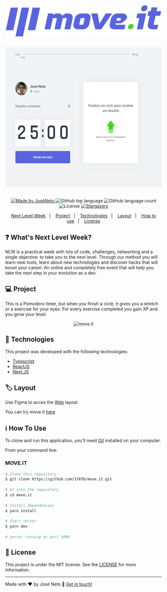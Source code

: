 <h1 align="center">
  <img src="https://github.com/1TATO/move.it/blob/master/public/logo-full.svg" alt="move.it">
  
  <p align="center">
    <img src="https://github.com/1TATO/move.it/blob/master/github/moveit.png" alt="move.it" height="450">
  </p>
</h1>

<p align="center">
  <a href="https://www.linkedin.com/in/jose-neto-255862180//">
    <img alt="Made by JoséNeto" src="https://img.shields.io/badge/made%20by-JoséNeto-%2304D361">
  </a>
  
  <img alt="GitHub top language" src="https://img.shields.io/github/languages/top/1TATO/move.it.svg">
  
  <img alt="GitHub language count" src="https://img.shields.io/github/languages/count/1TATO/move.it.svg">
  
  <img alt="License" src="https://img.shields.io/badge/license-MIT-brightgreen">
  <a href="https://github.com/1TATO/happy/stargazers">
    <img alt="Stargazers" src="https://img.shields.io/github/stars/1TATO/move.it?style=social">
  </a>
</p>

<p align="center">
  <a href="#-nlw">Next Level Week</a>&nbsp;&nbsp;&nbsp;|&nbsp;&nbsp;&nbsp;
  <a href="#-project">Project</a>&nbsp;&nbsp;&nbsp;|&nbsp;&nbsp;&nbsp;
  <a href="#rocket-Technologies">Technologies</a>&nbsp;&nbsp;&nbsp;|&nbsp;&nbsp;&nbsp;
  <a href="#-layout">Layout</a>&nbsp;&nbsp;&nbsp;|&nbsp;&nbsp;&nbsp;
  <a href="#-how-to-use">How to use</a>&nbsp;&nbsp;&nbsp;|&nbsp;&nbsp;&nbsp;
  <a href="#memo-license">License</a>
</p>

## :question: What's Next Level Week?
NLW is a practical week with lots of code, challenges, networking and a single objective: to take you to the next level.
Through our method you will learn new tools, learn about new technologies and discover hacks that will boost your career.
An online and completely free event that will help you take the next step in your evolution as a dev.

## :computer: Project
This is a Pomodoro timer, but when you finish a cicle, it gives you a stretch or a exercise for your eyes. For every exercise completed you gain XP and you grow your level.

<p align="center" width="500" height="400">
  <img src="https://media.giphy.com/media/eubIOS1Sf5aI01lRyQ/giphy.gif" alt="move.it" />
</p>

## :rocket: Technologies
This project was developed with the following technologies:
-  [Typescript](https://www.typescriptlang.org)
-  [ReactJS](https://reactjs.org/)
-  [Next.JS](https://nextjs.org)

## :label: Layout
Use Figma to acces the [Web](https://www.figma.com/file/U3OvNRv4WcPZHpcbXmOYpN/Move.it-1.0?node-id=160%3A2761) layout

You can try move.it [here](moveit-henna.vercel.app)

## :information_source: How To Use
To clone and run this application, you'll need [Git](https://git-scm.com) installed on your computer.

From your command line:

### MOVE.IT
```bash
# Clone this repository
$ git clone https://github.com/1TATO/move.it.git

# Go into the repository
$ cd move.it

# Install dependencies
$ yarn install

# Start server
$ yarn dev

# server running on port 3000
```

## :memo: License
This project is under the MIT license. See the [LICENSE](https://github.com/1TATO/move.it/blob/master/LICENSE) for more information.

---
Made with ♥ by José Neto :wave: [Get in touch!](https://www.linkedin.com/in/jose-netopr/)
